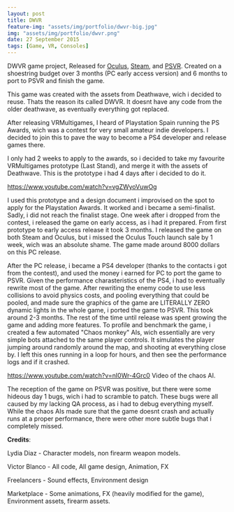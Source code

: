 ```yaml
---
layout: post
title: DWVR
feature-img: "assets/img/portfolio/dwvr-big.jpg"
img: "assets/img/portfolio/dwvr.png"
date: 27 September 2015
tags: [Game, VR, Consoles]
---
```


DWVR game project, Released for [Oculus](https://www.oculus.com/experiences/rift/1171112789643848/), [Steam](http://store.steampowered.com/app/520750/DWVR/), and [PSVR](https://store.playstation.com/en-us/product/UP3089-CUSA09805_00-000000000000DWVR). Created on a shoestring budget over 3 months (PC early access version) and 6 months to port to PSVR and finish the game.

This game was created with the assets from Deathwave, wich i decided to reuse. Thats the reason its called DWVR. It doesnt have any code from the older deathwave, as eventually everything got replaced.

After releasing VRMultigames, I heard of Playstation Spain running the PS Awards, wich was a contest for very small amateur indie developers. I decided to join this to pave the way to become a PS4 developer and release games there.

I only had 2 weeks to apply to the awards, so i decided to take my favourite VRMultigames prototype (Last Stand), and merge it with the assets of Deathwave. This is the prototype i had 4 days after i decided to do it.

https://www.youtube.com/watch?v=vgZWyoVuwOg

I used this prototype and a design document i improvised on the spot to apply for the Playstation Awards. It worked and i became a semi-finalist. Sadly, i did not reach the finalist stage. One week after i dropped from the contest, i released the game on early access, as i had it prepared. From first prototype to early access release it took 3 months. I released the game on both Steam and Oculus, but i missed the Oculus Touch launch sale by 1 week, wich was an absolute shame. The game made around 8000 dollars on this PC release.

After the PC release, i became a PS4 developer (thanks to the contacts i got from the contest), and used the money i earned for PC to port the game to PSVR. Given the performance charasteristics of the PS4, i had to eventually rewrite most of the game. After rewriting the enemy code to use less collisions to avoid physics costs, and pooling everything that could be pooled, and made sure the graphics of the game are LITERALLY ZERO dynamic lights in the whole game, i ported the game to PSVR. This took around 2-3 months. The rest of the time until release was spent growing the game and adding more features. To profile and benchmark the game, i created a few automated "Chaos monkey" AIs, wich essentially are very simple bots attached to the same player controls. It simulates the player jumping around randomly around the map, and shooting at everything close by. I left this ones running in a loop for hours, and then see the performance logs and if it crashed.

https://www.youtube.com/watch?v=nI0Wr-4Grc0 Video of the chaos  AI.

The reception of the game on PSVR was positive, but there were some hideous day 1 bugs, wich i had to scramble to patch. These bugs were all caused by my lacking QA process, as i had to debug everything myself. While the chaos AIs made sure that the game doesnt crash and actually runs at a proper performance, there were other more subtle bugs that i completely missed.

**Credits**: 

Lydia Diaz - Character models, non firearm weapon models.

Victor Blanco - All code, All game design, Animation, FX

Freelancers - Sound effects, Environment design

Marketplace - Some animations, FX (heavily modified for the game), Environment assets, firearm assets. 


